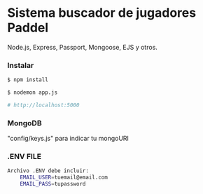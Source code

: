 # Sistema buscador de jugadores Paddel

Node.js, Express, Passport, Mongoose, EJS y otros.



### Instalar

```sh
$ npm install
```

```sh
$ nodemon app.js

# http://localhost:5000
```

### MongoDB

"config/keys.js" para indicar tu mongoURI

### .ENV FILE


```sh
Archivo .ENV debe incluir:
    EMAIL_USER=tuemail@email.com
    EMAIL_PASS=tupassword

```